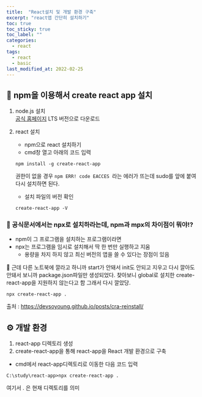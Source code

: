 ```yaml
---
title:  "React설치 및 개발 환경 구축"
excerpt: "react앱 간단히 설치하기"
toc: true
toc_sticky: true
toc_label: ""
categories:
  - react
tags:
  - react
  - basic
last_modified_at: 2022-02-25
---
```


## 🔨 npm을 이용해서 create react app 설치

1. node.js 설치  
   [공식 홈페이지](https://nodejs.org/ko/)
   LTS 버전으로 다운로드

2. react 설치 

    - npm으로 react 설치하기
    - cmd창 열고 아래의 코드 입력
    ```
    npm install -g create-react-app
    ```
    권한이 없을 경우
    `npm ERR! code EACCES `라는 에러가 뜨는데 sudo를 앞에 붙여 다시 설치하면 된다.
    
    - 설치 파일의 버전 확인 
    ```
    create-react-app -V
    ```

### 🤔 공식문서에서는 npx로 설치하라는데, npm과 mpx의 차이점이 뭐야!?
- npm이 그 프로그램을 설치하는 프로그램이라면 
- npx는 프로그램을 임시로 설치해서 딱 한 번만 실행하고 지움
    - 용량을 차지 하지 않고 최신 버전의 앱을 쓸 수 있다는 장점이 있음

🤨 근데 다른 노트북에 깔라고 하니까 start가 안돼서 init도 안되고 지우고 다시 깔아도 안돼서 보니까 package.json파일만 생성되었다. 찾아보니 global로 설치한 create-react-app을 지원하지 않는다고 함 그래서 다시 깔았당.

  `npx create-react-app .`


출처 : https://devsoyoung.github.io/posts/cra-reinstall/

## ⚙ 개발 환경

1. react-app 디렉토리 생성 
2. create-react-app을 통해 react-app을 React 개발 환경으로 구축

- cmd에서 react-app디렉토리로 이동한 다음 코드 입력 
```
C:\study\react-app>npx create-react-app .
```
여기서 . 은 현재 디렉토리를 의미